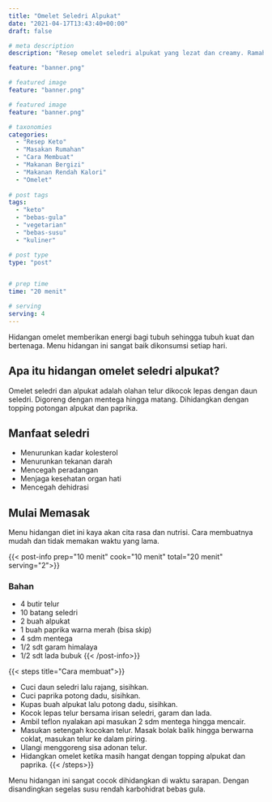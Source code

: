 ```yaml
---
title: "Omelet Seledri Alpukat"
date: "2021-04-17T13:43:40+00:00"
draft: false

# meta description
description: "Resep omelet seledri alpukat yang lezat dan creamy. Ramah untuk keto dan vegetarian."

feature: "banner.png"

# featured image
feature: "banner.png"

# featured image
feature: "banner.png"

# taxonomies
categories:
  - "Resep Keto"
  - "Masakan Rumahan"
  - "Cara Membuat"
  - "Makanan Bergizi"
  - "Makanan Rendah Kalori"
  - "Omelet"
  
# post tags
tags:
  - "keto"
  - "bebas-gula"
  - "vegetarian"
  - "bebas-susu"
  - "kuliner"

# post type
type: "post"


# prep time
time: "20 menit"

# serving
serving: 4
---
```

Hidangan omelet memberikan energi bagi tubuh sehingga tubuh kuat dan bertenaga. Menu hidangan ini sangat baik dikonsumsi setiap hari.

## Apa itu hidangan omelet seledri alpukat?

Omelet seledri dan alpukat adalah olahan telur dikocok lepas dengan daun seledri. Digoreng dengan mentega hingga matang. Dihidangkan dengan topping potongan alpukat dan paprika.

## Manfaat seledri

- Menurunkan kadar kolesterol
- Menurunkan tekanan darah
- Mencegah peradangan
- Menjaga kesehatan organ hati
- Mencegah dehidrasi

## Mulai Memasak
Menu hidangan diet ini kaya akan cita rasa dan nutrisi. Cara membuatnya mudah dan tidak memakan waktu yang lama.

{{< post-info prep="10 menit" cook="10 menit" total="20 menit" serving="2">}}

### Bahan

- 4 butir telur
- 10 batang seledri
- 2 buah alpukat
- 1 buah paprika warna merah (bisa skip)
- 4 sdm mentega
- 1/2 sdt garam himalaya
- 1/2 sdt lada bubuk
{{< /post-info>}}

{{< steps title="Cara membuat">}}
- Cuci daun seledri lalu rajang, sisihkan.
- Cuci paprika potong dadu, sisihkan.
- Kupas buah alpukat lalu potong dadu, sisihkan.
- Kocok lepas telur bersama irisan seledri, garam dan lada.
- Ambil teflon nyalakan api masukan 2 sdm mentega hingga mencair.
- Masukan setengah kocokan telur. Masak bolak balik hingga berwarna coklat, masukan telur ke dalam piring.
-  Ulangi menggoreng sisa adonan telur.
- Hidangkan omelet ketika masih hangat dengan topping alpukat dan paprika.
{{< /steps>}}

Menu hidangan ini sangat cocok dihidangkan di waktu sarapan. Dengan disandingkan segelas susu rendah karbohidrat bebas gula.


